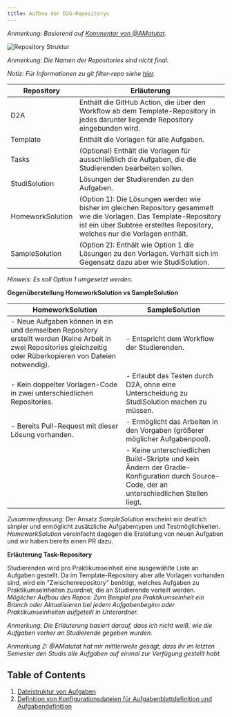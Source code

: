 ```yaml
---
title: Aufbau der D2G-Repositorys
---
```


*Anmerkung: Basierend auf [Kommentar von @AMatutat](https://github.com/Programmiermethoden/Dungeon/issues/434#issuecomment-1532679532).*

![Repository Struktur](https://user-images.githubusercontent.com/32961997/236833681-507dac5b-7414-4c8c-a7f3-a4403e7c594e.png)

*Anmerkung: Die Namen der Repositories sind nicht final.*

*Notiz: Für Informationen zu git filter-repo siehe [hier](https://www.mankier.com/1/git-filter-repo).*

|Repository|Erläuterung|
|--|--|
|D2A|Enthält die GitHub Action, die über den Workflow ab dem Template-Repository in jedes darunter liegende Repository eingebunden wird.|
|Template|Enthält die Vorlagen für alle Aufgaben.|
|Tasks|(Optional) Enthält die Vorlagen für ausschließlich die Aufgaben, die die Studierenden bearbeiten sollen.|
|StudiSolution|Lösungen der Studierenden zu den Aufgaben.|
|HomeworkSolution|(Option 1): Die Lösungen werden wie bisher im gleichen Repository gesammelt wie die Vorlagen. Das Template-Repository ist ein über Subtree erstelltes Repository, welches nur die Vorlagen enthält.|
|SampleSolution|(Option 2): Enthält wie Option 1 die Lösungen zu den Vorlagen. Verhält sich im Gegensatz dazu aber wie StudiSolution.|

*Hinweis: Es soll Option 1 umgesetzt werden.*

**Gegenüberstellung HomeworkSolution vs SampleSolution**

|HomeworkSolution|SampleSolution|
|--|--|
|- Neue Aufgaben können in ein und demselben Repository erstellt werden (Keine Arbeit in zwei Repositories gleichzeitig oder Rüberkopieren von Dateien notwendig).|- Entspricht dem Workflow der Studierenden.|
|- Kein doppelter Vorlagen-Code in zwei unterschiedlichen Repositories.|- Erlaubt das Testen durch D2A, ohne eine Unterscheidung zu StudiSolution machen zu müssen.|
|- Bereits Pull-Request mit dieser Lösung vorhanden.|- Ermöglicht das Arbeiten in den Vorgaben (größerer möglicher Aufgabenpool).|
||- Keine unterschiedlichen Build-Skripte und kein Ändern der Gradle-Konfiguration durch Source-Code, der an unterschiedlichen Stellen liegt.|

*Zusammenfassung:* Der Ansatz *SampleSolution* erscheint mir deutlich simpler und ermöglicht zusätzliche Aufgabentypen und Testmöglichkeiten. *HomeworkSolution* vereinfacht dagegen die Erstellung von neuen Aufgaben und wir haben bereits einen PR dazu.

**Erläuterung Task-Repository**

Studierenden wird pro Praktikumseinheit eine ausgewählte Liste an Aufgaben gestellt. Da im Template-Repository aber alle Vorlagen vorhanden sind, wird ein "Zwischenrepository" benötigt, welches Aufgaben zu Praktikumseinheiten zuordnet, die an Studierende verteilt werden. *Möglicher Aufbau des Repos: Zum Beispiel pro Praktikumseinheit ein Branch oder Aktualisieren bei jedem Aufgabenbeginn oder Praktikumseinheiten aufgeteilt in Unterordner.*

*Anmerkung: Die Erläuterung basiert darauf, dass ich nicht weiß, wie die Aufgaben vorher an Studierende gegeben wurden.*

*Anmerkung 2: @AMatutat hat mir mittlerweile gesagt, dass ihr im letzten Semester den Studis alle Aufgaben auf einmal zur Verfügung gestellt habt.*

## Table of Contents

1. [Dateistruktur von Aufgaben](file_structure.md)
2. [Definition von Konfigurationsdateien für Aufgabenblattdefinition und Aufgabendefinition](file_structure.md)
